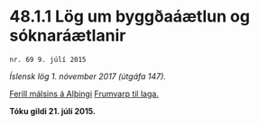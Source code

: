 # 48.1.1 Lög um byggðaáætlun og sóknaráætlanir

`nr. 69 9. júlí 2015`

_Íslensk lög 1. nóvember 2017 (útgáfa 147)._

[Ferill málsins á Alþingi](https://www.althingi.is/thingstorf/thingmalalistar-eftir-thingum/ferill/?ltg=144&mnr=693)
[Frumvarp til laga.](https://www.althingi.is/altext/144/s/1167.html)

**Tóku gildi 21. júlí 2015.**

